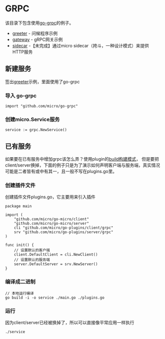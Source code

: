 # GRPC

该目录下包含使用[go-grpc](https://github.com/micro/go-grpc)的例子。

- [greeter](greeter) - 问候程序示例
- [gateway](gateway) - gRPC网关示例
- [sidecar](sidecar) -【未完成】通过micro sidecar（挎斗，一种设计模式）来提供HTTP服务

## 新建服务

签出[greeter](greeter)示例，里面使用了go-grpc

### 导入 go-grpc

```
import "github.com/micro/go-grpc"
```

### 创建micro.Service服务

```
service := grpc.NewService()
```

## 已有服务

如果要在已有服务中增加grpc该怎么弄？使用plugin的[build构建模式](https://github.com/micro/examples/tree/cn-lang/plugins/#build-pattern)，
但是要把client/server换掉，下面的例子只是为了演示如何声明客户端与服务端，真实情况可能是二者皆有或中有其一，且一般不写在plugins.go里。

### 创建插件文件

创建插件文件plugins.go，它主要用来引入插件

```
package main

import (
	"github.com/micro/go-micro/client"
	"github.com/micro/go-micro/server"
	cli "github.com/micro/go-plugins/client/grpc"
	srv "github.com/micro/go-plugins/server/grpc"
)

func init() {
	// 设置默认的客户端
	client.DefaultClient = cli.NewClient()
	// 设置默认的服务端
	server.DefaultServer = srv.NewServer()
}
```

### 编译成二进制

```
// 本地运行编译
go build -i -o service ./main.go ./plugins.go
```

### 运行

因为client/server已经被换掉了，所以可以直接像平常应用一样执行

```
./service
```
